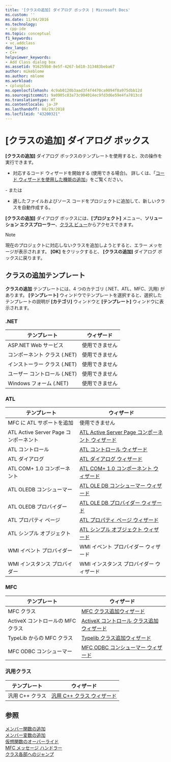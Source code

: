 ```yaml
---
title: '[クラスの追加] ダイアログ ボックス | Microsoft Docs'
ms.custom: ''
ms.date: 11/04/2016
ms.technology:
- cpp-ide
ms.topic: conceptual
f1_keywords:
- vc.addclass
dev_langs:
- C++
helpviewer_keywords:
- Add Class dialog box
ms.assetid: 916259b8-8e5f-4267-bd10-313483beba67
author: mikeblome
ms.author: mblome
ms.workload:
- cplusplus
ms.openlocfilehash: 4c9ab0120b3aad3f4f4470ca9094f8a975dbb12d
ms.sourcegitcommit: 9a0905c03a73c904014ec9fd3d6e59e4fa7813cd
ms.translationtype: HT
ms.contentlocale: ja-JP
ms.lasthandoff: 08/29/2018
ms.locfileid: "43200321"
---
```

# <a name="add-class-dialog-box"></a>[クラスの追加] ダイアログ ボックス
**[クラスの追加]** ダイアログ ボックスのテンプレートを使用すると、次の操作を実行できます。  
  
-   対応するコード ウィザードを開始する (使用できる場合)。 詳しくは、「[コード ウィザードを使用した機能の追加](../ide/adding-functionality-with-code-wizards-cpp.md)」をご覧ください。  
  
 \- または  
  
-   適したファイルおよびソース コードをプロジェクトに追加して、新しいクラスを自動作成する。  
  
 **[クラスの追加]** ダイアログ ボックスには、**[プロジェクト]** メニュー、**ソリューション エクスプローラー**、[クラス ビュー](https://msdn.microsoft.com/8d7430a9-3e33-454c-a9e1-a85e3d2db925)からアクセスできます。  
  
> [!NOTE]
>  現在のプロジェクトに対応しないクラスを追加しようとすると、エラー メッセージが表示されます。 **[OK]** をクリックすると、 **[クラスの追加]** ダイアログ ボックスに戻ります。  
  
## <a name="add-class-templates"></a>クラスの追加テンプレート  
 **クラスの追加** テンプレートには、4 つのカテゴリ (.NET、ATL、MFC、汎用) があります。 **[テンプレート]** ウィンドウでテンプレートを選択すると、選択したテンプレートの説明が **[カテゴリ]** ウィンドウと **[テンプレート]** ウィンドウに表示されます。  
  
### <a name="net"></a>.NET  
  
|テンプレート|ウィザード|  
|--------------|------------|  
|ASP.NET Web サービス|使用できません|  
|コンポーネント クラス (.NET)|使用できません|  
|インストーラー クラス (.NET)|使用できません|  
|ユーザー コントロール (.NET)|使用できません|  
|Windows フォーム (.NET)|使用できません|  
  
### <a name="atl"></a>ATL  
  
|テンプレート|ウィザード|  
|--------------|------------|  
|MFC に ATL サポートを追加|使用できません|  
|ATL Active Server Page コンポーネント|[ATL Active Server Page コンポーネント ウィザード](../atl/reference/atl-active-server-page-component-wizard.md)|  
|ATL コントロール|[ATL コントロール ウィザード](../atl/reference/atl-control-wizard.md)|  
|ATL ダイアログ|[ATL ダイアログ ウィザード](../atl/reference/atl-dialog-wizard.md)|  
|ATL COM+ 1.0 コンポーネント|[ATL COM+ 1.0 コンポーネント ウィザード](../atl/reference/atl-com-plus-1-0-component-wizard.md)|  
|ATL OLEDB コンシューマー|[ATL OLE DB コンシューマー ウィザード](../atl/reference/atl-ole-db-consumer-wizard.md)|  
|ATL OLEDB プロバイダー|[ATL OLE DB プロバイダー ウィザード](../atl/reference/atl-ole-db-provider-wizard.md)|  
|ATL プロパティ ページ|[ATL プロパティ ページ ウィザード](../atl/reference/atl-property-page-wizard.md)|  
|ATL シンプル オブジェクト|[ATL シンプル オブジェクト ウィザード](../atl/reference/atl-simple-object-wizard.md)|  
|WMI イベント プロバイダー|WMI イベント プロバイダー ウィザード|  
|WMI インスタンス プロバイダー|WMI インスタンス プロバイダー ウィザード|  
  
### <a name="mfc"></a>MFC  
  
|テンプレート|ウィザード|  
|--------------|------------|  
|MFC クラス|[MFC クラス追加ウィザード](../mfc/reference/mfc-add-class-wizard.md)|  
|ActiveX コントロールの MFC クラス|[ActiveX コントロール クラス追加ウィザード](../ide/add-class-from-activex-control-wizard.md)|  
|TypeLib からの MFC クラス|[Typelib クラス追加ウィザード](../mfc/reference/add-class-from-typelib-wizard.md)|  
|MFC ODBC コンシューマー|[MFC ODBC コンシューマー ウィザード](../mfc/reference/mfc-odbc-consumer-wizard.md)|  
  
### <a name="generic-classes"></a>汎用クラス  
  
|テンプレート|ウィザード|  
|--------------|------------|  
|汎用 C++ クラス|[汎用 C++ クラス ウィザード](../ide/generic-cpp-class-wizard.md)|  
  
## <a name="see-also"></a>参照  
 [メンバー関数の追加](../ide/adding-a-member-function-visual-cpp.md)   
 [メンバー変数の追加](../ide/adding-a-member-variable-visual-cpp.md)   
 [仮想関数のオーバーライド](../ide/overriding-a-virtual-function-visual-cpp.md)   
 [MFC メッセージ ハンドラー](../mfc/reference/adding-an-mfc-message-handler.md)   
 [クラス各部へのジャンプ](../ide/navigating-the-class-structure-visual-cpp.md)